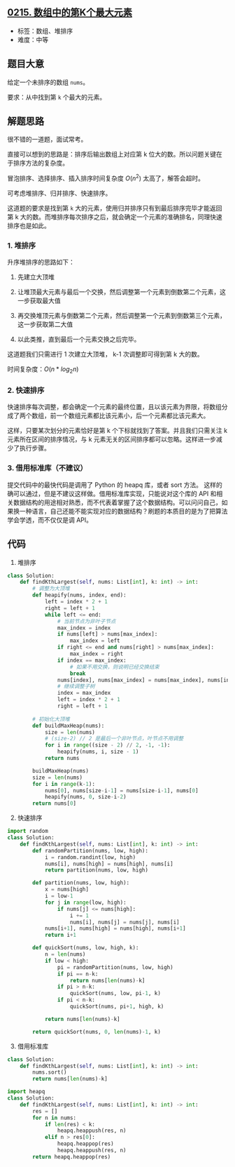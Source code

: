 ## [0215. 数组中的第K个最大元素](https://leetcode-cn.com/problems/kth-largest-element-in-an-array/)

- 标签：数组、堆排序
- 难度：中等

## 题目大意

给定一个未排序的数组 `nums`。

要求：从中找到第 `k` 个最大的元素。

## 解题思路

很不错的一道题，面试常考。

直接可以想到的思路是：排序后输出数组上对应第 k 位大的数。所以问题关键在于排序方法的复杂度。

冒泡排序、选择排序、插入排序时间复杂度 $O(n^2)$ 太高了，解答会超时。

可考虑堆排序、归并排序、快速排序。

这道题的要求是找到第 `k` 大的元素，使用归并排序只有到最后排序完毕才能返回第 k 大的数。而堆排序每次排序之后，就会确定一个元素的准确排名，同理快速排序也是如此。

### 1. 堆排序

升序堆排序的思路如下：

1. 先建立大顶堆

2. 让堆顶最大元素与最后一个交换，然后调整第一个元素到倒数第二个元素，这一步获取最大值

3. 再交换堆顶元素与倒数第二个元素，然后调整第一个元素到倒数第三个元素，这一步获取第二大值

4. 以此类推，直到最后一个元素交换之后完毕。

这道题我们只需进行 1 次建立大顶堆， k-1 次调整即可得到第 k 大的数。

时间复杂度：$O(n * log_2n)$

### 2. 快速排序

快速排序每次调整，都会确定一个元素的最终位置，且以该元素为界限，将数组分成了两个数组，前一个数组元素都比该元素小，后一个元素都比该元素大。

这样，只要某次划分的元素恰好是第 k 个下标就找到了答案。并且我们只需关注 k 元素所在区间的排序情况，与 k 元素无关的区间排序都可以忽略。这样进一步减少了执行步骤。

### 3. 借用标准库（不建议）
提交代码中的最快代码是调用了 Python 的 heapq 库，或者 sort 方法。
这样的确可以通过，但是不建议这样做。借用标准库实现，只能说对这个库的 API 和相关数据结构的用途相对熟悉，而不代表着掌握了这个数据结构。可以问问自己，如果换一种语言，自己还能不能实现对应的数据结构？刷题的本质目的是为了把算法学会学透，而不仅仅是调 API。

## 代码

1. 堆排序
```Python
class Solution:
    def findKthLargest(self, nums: List[int], k: int) -> int:
        # 调整为大顶堆
        def heapify(nums, index, end):
            left = index * 2 + 1
            right = left + 1
            while left <= end:
                # 当前节点为非叶子节点
                max_index = index
                if nums[left] > nums[max_index]:
                    max_index = left
                if right <= end and nums[right] > nums[max_index]:
                    max_index = right
                if index == max_index:
                    # 如果不用交换，则说明已经交换结束
                    break
                nums[index], nums[max_index] = nums[max_index], nums[index]
                # 继续调整子树
                index = max_index
                left = index * 2 + 1
                right = left + 1
                
        # 初始化大顶堆
        def buildMaxHeap(nums):
            size = len(nums)
            # (size-2) // 2 是最后一个非叶节点，叶节点不用调整
            for i in range((size - 2) // 2, -1, -1):
                heapify(nums, i, size - 1)
            return nums

        buildMaxHeap(nums)
        size = len(nums)
        for i in range(k-1):
            nums[0], nums[size-i-1] = nums[size-i-1], nums[0]
            heapify(nums, 0, size-i-2)
        return nums[0]
```

2. 快速排序
```Python
import random
class Solution:
    def findKthLargest(self, nums: List[int], k: int) -> int:
        def randomPartition(nums, low, high):
            i = random.randint(low, high)
            nums[i], nums[high] = nums[high], nums[i]
            return partition(nums, low, high)

        def partition(nums, low, high):
            x = nums[high]
            i = low-1
            for j in range(low, high):
                if nums[j] <= nums[high]:
                    i += 1
                    nums[i], nums[j] = nums[j], nums[i]
            nums[i+1], nums[high] = nums[high], nums[i+1]
            return i+1

        def quickSort(nums, low, high, k):
            n = len(nums)
            if low < high:
                pi = randomPartition(nums, low, high)
                if pi == n-k:
                    return nums[len(nums)-k]
                if pi > n-k:
                    quickSort(nums, low, pi-1, k)
                if pi < n-k:
                    quickSort(nums, pi+1, high, k)

            return nums[len(nums)-k]

        return quickSort(nums, 0, len(nums)-1, k)
```

3. 借用标准库

```Python
class Solution:
    def findKthLargest(self, nums: List[int], k: int) -> int:
        nums.sort()
        return nums[len(nums)-k]
```

```Python
import heapq
class Solution:
    def findKthLargest(self, nums: List[int], k: int) -> int:
        res = []
        for n in nums:
            if len(res) < k:
                heapq.heappush(res, n)
            elif n > res[0]:
                heapq.heappop(res)
                heapq.heappush(res, n)
        return heapq.heappop(res)
```

